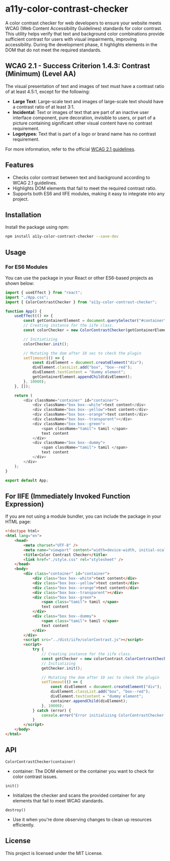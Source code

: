 # a11y-color-contrast-checker

A color contrast checker for web developers to ensure your website meets WCAG (Web Content Accessibility Guidelines) standards for color contrast. This utility helps verify that text and background color combinations provide sufficient contrast for users with visual impairments, improving accessibility. During the development phase, it highlights elements in the DOM that do not meet the required standards.

## WCAG 2.1 - Success Criterion 1.4.3: Contrast (Minimum) (Level AA)

The visual presentation of text and images of text must have a contrast ratio of at least 4.5:1, except for the following:

-   **Large Text**: Large-scale text and images of large-scale text should have a contrast ratio of at least 3:1.
-   **Incidental**: Text or images of text that are part of an inactive user interface component, pure decoration, invisible to users, or part of a picture containing significant other visual content have no contrast requirement.
-   **Logotypes**: Text that is part of a logo or brand name has no contrast requirement.

For more information, refer to the official [WCAG 2.1 guidelines](https://www.w3.org/WAI/WCAG21/Understanding/contrast-minimum.html).

## Features

-   Checks color contrast between text and background according to WCAG 2.1 guidelines.
-   Highlights DOM elements that fail to meet the required contrast ratio.
-   Supports both ES6 and IIFE modules, making it easy to integrate into any project.

## Installation

Install the package using npm:

```bash
npm install a11y-color-contrast-checker --save-dev
```

## Usage

### For ES6 Modules

You can use the package in your React or other ES6-based projects as shown below:

```js
import { useEffect } from "react";
import "./App.css";
import { ColorContrastChecker } from "a11y-color-contrast-checker";

function App() {
	useEffect(() => {
		const getContainerElement = document.querySelector("#container");
		// Creating instance for the iife class.
		const colorChecker = new ColorContrastChecker(getContainerElement);

		// Initiatizing
		colorChecker.init();

		// Mutating the dom after 10 sec to check the plugin
		setTimeout(() => {
			const divElement = document.createElement("div");
			divElement.classList.add("box", "box--red");
			divElement.textContent = "dummy element";
			getContainerElement.appendChild(divElement);
		}, 10000);
	}, []);

	return (
		<div className="container" id="container">
			<div className="box box--white">text content</div>
			<div className="box box--yellow">text content</div>
			<div className="box box--orange">text content</div>
			<div className="box box--transparent"></div>
			<div className="box box--green">
				<span className="tamil"> tamil </span>
				text content
			</div>
			<div className="box box--dummy">
				<span className="tamil"> tamil </span>
				text content
			</div>
		</div>
	);
}

export default App;
```

## For IIFE (Immediately Invoked Function Expression)

If you are not using a module bundler, you can include the package in your HTML page:

```html
<!doctype html>
<html lang="en">
	<head>
		<meta charset="UTF-8" />
		<meta name="viewport" content="width=device-width, initial-scale=1.0" />
		<title>Color Contrast Checker</title>
		<link href="./style.css" rel="stylesheet" />
	</head>
	<body>
		<div class="container" id="container">
			<div class="box box--white">text content</div>
			<div class="box box--yellow">text content</div>
			<div class="box box--orange">text content</div>
			<div class="box box--transparent"></div>
			<div class="box box--green">
				<span class="tamil"> tamil </span>
				text content
			</div>
			<div class="box box--dummy">
				<span class="tamil"> tamil </span>
				text content
			</div>
		</div>
		<script src="../dist/iife/colorContrast.js"></script>
		<script>
			try {
				// Creating instance for the iife class.
				const getChecker = new colorContrast.ColorContrastChecke();
				// Initiatizing
				getChecker.init();

				// Mutating the dom after 10 sec to check the plugin
				setTimeout(() => {
					const divElement = document.createElement("div");
					divElement.classList.add("box", "box--red");
					divElement.textContent = "dummy element";
					container.appendChild(divElement);
				}, 10000);
			} catch (error) {
				console.error("Error initializing ColorContrastChecker:", error.message);
			}
		</script>
	</body>
</html>
```

## API

```
ColorContrastChecker(container)
```

-   container: The DOM element or the container you want to check for color contrast issues.

`init()`

-   Initializes the checker and scans the provided container for any elements that fail to meet WCAG standards.

`destroy()`

-   Use it when you're done observing changes to clean up resources efficiently.

## License

This project is licensed under the MIT License.

